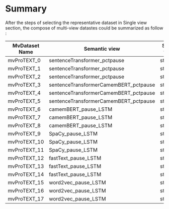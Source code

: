 # Summary
After the steps of selecting the representative dataset in Single view section, the compose of multi-view datastes could be summarized as follow :

| MvDataset Name  | Semantic view                         | Static view | Linguistic view      |
| --------------- | ------------------------------------- | ----------- | -------------------- |
| mvProTEXT_0     | sentenceTransformer_pctpause          |  statistic  | camemBERT_pause_LSTM |
| mvProTEXT_1     | sentenceTransformer_pctpause          |  statistic  | fastText_pause_LSTM  |
| mvProTEXT_2     | sentenceTransformer_pctpause          |  statistic  | word2vec_pause_LSTM  | 
| mvProTEXT_3     | sentenceTransformerCamemBERT_pctpause |  statistic  | camemBERT_pause_LSTM |
| mvProTEXT_4     | sentenceTransformerCamemBERT_pctpause |  statistic  | fastText_pause_LSTM  |
| mvProTEXT_5     | sentenceTransformerCamemBERT_pctpause |  statistic  | word2vec_pause_LSTM  | 
| mvProTEXT_6     | camemBERT_pause_LSTM                  |  statistic  | camemBERT_pause_LSTM |
| mvProTEXT_7     | camemBERT_pause_LSTM                  |  statistic  | fastText_pause_LSTM  |
| mvProTEXT_8     | camemBERT_pause_LSTM                  |  statistic  | word2vec_pause_LSTM  | 
| mvProTEXT_9     | SpaCy_pause_LSTM                      |  statistic  | camemBERT_pause_LSTM |
| mvProTEXT_10    | SpaCy_pause_LSTM                      |  statistic  | fastText_pause_LSTM  |
| mvProTEXT_11    | SpaCy_pause_LSTM                      |  statistic  | word2vec_pause_LSTM  | 
| mvProTEXT_12    | fastText_pause_LSTM                   |  statistic  | camemBERT_pause_LSTM |
| mvProTEXT_13    | fastText_pause_LSTM                   |  statistic  | fastText_pause_LSTM  |
| mvProTEXT_14    | fastText_pause_LSTM                   |  statistic  | word2vec_pause_LSTM  | 
| mvProTEXT_15    | word2vec_pause_LSTM                   |  statistic  | camemBERT_pause_LSTM |
| mvProTEXT_16    | word2vec_pause_LSTM                   |  statistic  | fastText_pause_LSTM  |
| mvProTEXT_17    | word2vec_pause_LSTM                   |  statistic  | word2vec_pause_LSTM  | 
